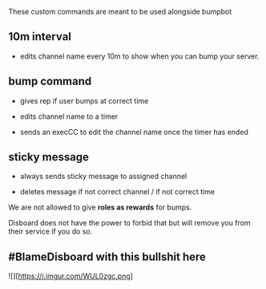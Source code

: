 





These custom commands are meant to be used alongside bumpbot

## 10m interval

- edits channel name every 10m to show when you can bump your server.

## bump command

- gives rep if user bumps at correct time

- edits channel name to a timer

- sends an execCC to edit the channel name once the timer has ended

## sticky message

- always sends sticky message to assigned channel

- deletes message if not correct channel / if not correct time

We are not allowed to give __roles as rewards__ for bumps.  

Disboard does not have the power to forbid that but will remove you from their service if you do so.

## #BlameDisboard with this bullshit here

![][https://i.imgur.com/WUL0zgc.png]






